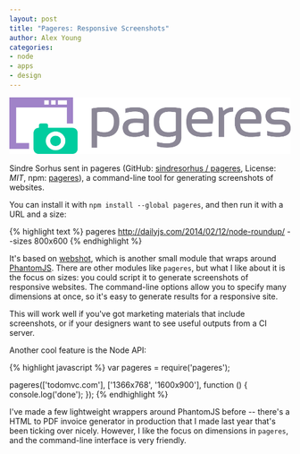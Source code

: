 ```yaml
---
layout: post
title: "Pageres: Responsive Screenshots"
author: Alex Young
categories:
- node
- apps
- design
---
```


![Pageres](/images/posts/pageres.png)

Sindre Sorhus sent in pageres (GitHub: [sindresorhus / pageres](https://github.com/sindresorhus/pageres), License: _MIT_, npm: [pageres](https://www.npmjs.org/package/pageres)), a command-line tool for generating screenshots of websites.

You can install it with `npm install --global pageres`, and then run it with a URL and a size:

{% highlight text %}
pageres http://dailyjs.com/2014/02/12/node-roundup/ --sizes 800x600
{% endhighlight %}

It's based on [webshot](https://www.npmjs.org/package/webshot), which is another small module that wraps around [PhantomJS](http://phantomjs.org/).  There are other modules like `pageres`, but what I like about it is the focus on sizes: you could script it to generate screenshots of responsive websites.  The command-line options allow you to specify many dimensions at once, so it's easy to generate results for a responsive site.

This will work well if you've got marketing materials that include screenshots, or if your designers want to see useful outputs from a CI server.

Another cool feature is the Node API:

{% highlight javascript %}
var pageres = require('pageres');

pageres(['todomvc.com'], ['1366x768', '1600x900'], function () {
  console.log('done');
});
{% endhighlight %}

I've made a few lightweight wrappers around PhantomJS before -- there's a HTML to PDF invoice generator in production that I made last year that's been ticking over nicely.  However, I like the focus on dimensions in `pageres`, and the command-line interface is very friendly.
